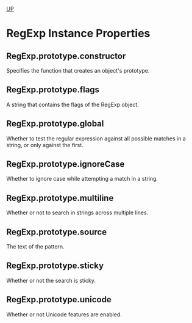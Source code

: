 [UP](./index.md)

# RegExp Instance Properties

## RegExp.prototype.constructor
Specifies the function that creates an object's prototype.

## RegExp.prototype.flags
A string that contains the flags of the RegExp object.

## RegExp.prototype.global
Whether to test the regular expression against all possible matches in a string, or only against the first.

## RegExp.prototype.ignoreCase
Whether to ignore case while attempting a match in a string.

## RegExp.prototype.multiline
Whether or not to search in strings across multiple lines.

## RegExp.prototype.source
The text of the pattern.

## RegExp.prototype.sticky
Whether or not the search is sticky.

## RegExp.prototype.unicode
Whether or not Unicode features are enabled.